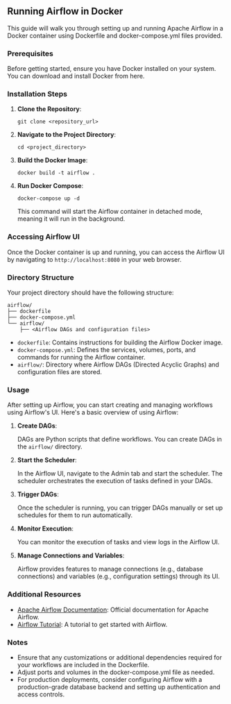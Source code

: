 

##   Running Airflow in Docker

This guide will walk you through setting up and running Apache Airflow in a Docker container using Dockerfile and docker-compose.yml files provided.

### Prerequisites

Before getting started, ensure you have Docker installed on your system. You can download and install Docker from here.

### Installation Steps

1.  **Clone the Repository**:

    `git clone <repository_url>` 
    
2.  **Navigate to the Project Directory**:
    
    `cd <project_directory>` 
    
3.  **Build the Docker Image**:
    
    `docker build -t airflow .` 
    
4.  **Run Docker Compose**:
    
    `docker-compose up -d` 
    
    This command will start the Airflow container in detached mode, meaning it will run in the background.
    

### Accessing Airflow UI

Once the Docker container is up and running, you can access the Airflow UI by navigating to `http://localhost:8080` in your web browser.

### Directory Structure

Your project directory should have the following structure:
```
airflow/
├── dockerfile
├── docker-compose.yml
└── airflow/
	├── <Airflow DAGs and configuration files>
```


-   `dockerfile`: Contains instructions for building the Airflow Docker image.
-   `docker-compose.yml`: Defines the services, volumes, ports, and commands for running the Airflow container.
-   `airflow/`: Directory where Airflow DAGs (Directed Acyclic Graphs) and configuration files are stored.

### Usage

After setting up Airflow, you can start creating and managing workflows using Airflow's UI. Here's a basic overview of using Airflow:

1.  **Create DAGs**:
    
    DAGs are Python scripts that define workflows. You can create DAGs in the `airflow/` directory.
    
2.  **Start the Scheduler**:
    
    In the Airflow UI, navigate to the Admin tab and start the scheduler. The scheduler orchestrates the execution of tasks defined in your DAGs.
    
3.  **Trigger DAGs**:
    
    Once the scheduler is running, you can trigger DAGs manually or set up schedules for them to run automatically.
    
4.  **Monitor Execution**:
    
    You can monitor the execution of tasks and view logs in the Airflow UI.
    
5.  **Manage Connections and Variables**:
    
    Airflow provides features to manage connections (e.g., database connections) and variables (e.g., configuration settings) through its UI.
    

### Additional Resources

-   [Apache Airflow Documentation](https://airflow.apache.org/docs/apache-airflow/stable/index.html): Official documentation for Apache Airflow.
-   [Airflow Tutorial](https://airflow.apache.org/docs/apache-airflow/stable/tutorial.html): A tutorial to get started with Airflow.

### Notes

-   Ensure that any customizations or additional dependencies required for your workflows are included in the Dockerfile.
-   Adjust ports and volumes in the docker-compose.yml file as needed.
-   For production deployments, consider configuring Airflow with a production-grade database backend and setting up authentication and access controls.
